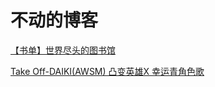# 不动的博客

[【书单】世界尽头的图书馆](./EndlessLibrary/index.md)

[Take Off-DAIKI(AWSM) 凸变英雄X 幸运青角色歌](./TakeOff.md)

